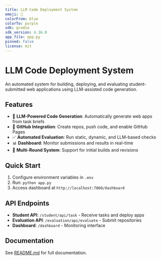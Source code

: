```yaml
---
title: LLM Code Deployment System
emoji: 🚀
colorFrom: blue
colorTo: purple
sdk: gradio
sdk_version: 4.16.0
app_file: app.py
pinned: false
license: mit
---
```


# LLM Code Deployment System

An automated system for building, deploying, and evaluating student-submitted web applications using LLM-assisted code generation.

## Features

- 🤖 **LLM-Powered Code Generation**: Automatically generate web apps from task briefs
- 🚀 **GitHub Integration**: Create repos, push code, and enable GitHub Pages
- ✅ **Automated Evaluation**: Run static, dynamic, and LLM-based checks
- 📊 **Dashboard**: Monitor submissions and results in real-time
- 🔄 **Multi-Round System**: Support for initial builds and revisions

## Quick Start

1. Configure environment variables in `.env`
2. Run: `python app.py`
3. Access dashboard at `http://localhost:7860/dashboard`

## API Endpoints

- **Student API**: `/student/api/task` - Receive tasks and deploy apps
- **Evaluation API**: `/evaluation/api/evaluate` - Submit repositories
- **Dashboard**: `/dashboard` - Monitoring interface

## Documentation

See [README.md](./README.md) for full documentation.
